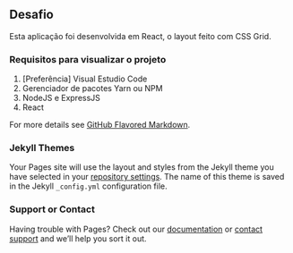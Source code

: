 ## Desafio 

Esta aplicação foi desenvolvida em React, o layout feito com CSS Grid.

### Requisitos para visualizar o projeto

1. [Preferência] Visual Estudio Code
2. Gerenciador de pacotes Yarn ou NPM
3. NodeJS e ExpressJS
4. React



For more details see [GitHub Flavored Markdown](https://guides.github.com/features/mastering-markdown/).

### Jekyll Themes

Your Pages site will use the layout and styles from the Jekyll theme you have selected in your [repository settings](https://github.com/ahavat/newsportal/settings). The name of this theme is saved in the Jekyll `_config.yml` configuration file.

### Support or Contact

Having trouble with Pages? Check out our [documentation](https://docs.github.com/categories/github-pages-basics/) or [contact support](https://github.com/contact) and we’ll help you sort it out.
